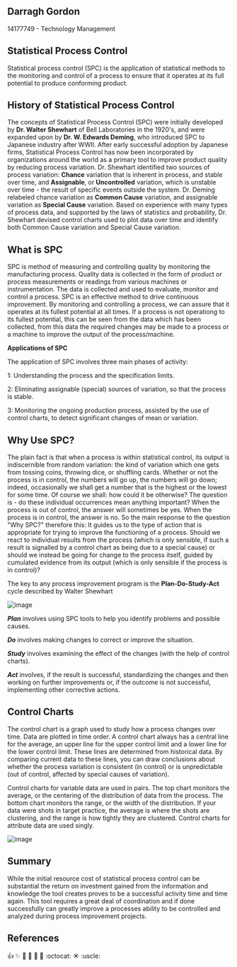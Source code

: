 ## Darragh Gordon
14177749 - Technology Management

## Statistical Process Control

 Statistical process control (SPC) is the application of statistical methods to the monitoring and control of a process to ensure that it operates at its full potential to produce conforming product. 

## History of Statistical Process Control

The concepts of Statistical Process Control (SPC) were initially developed by **Dr. Walter Shewhart** of Bell Laboratories in the 1920's, and were expanded upon by **Dr. W. Edwards Deming**, who introduced SPC to Japanese industry after WWII. After early successful adoption by Japanese firms, Statistical Process Control has now been incorporated by organizations around the world as a primary tool to improve product quality by reducing process variation.
Dr. Shewhart identified two sources of process variation: **Chance** variation that is inherent in process, and stable over time, and **Assignable**, or **Uncontrolled** variation, which is unstable over time - the result of specific events outside the system. Dr. Deming relabeled chance variation as **Common Cause** variation, and assignable variation as **Special Cause** variation.
Based on experience with many types of process data, and supported by the laws of statistics and probability, Dr. Shewhart devised control charts used to plot data over time and identify both Common Cause variation and Special Cause variation.

## What is SPC

SPC is method of measuring and controlling quality by monitoring the manufacturing process. Quality data is collected in the form of product or process measurements or readings from various machines or instrumentation. The data is collected and used to evaluate, monitor and control a process. SPC is an effective method to drive continuous improvement. By monitoring and controlling a process, we can assure that it operates at its fullest potential at all times. If a process is not operationg to its fullest potential, this can be seen from the data which has been collected, from this data the required changes may be made to a process or a machine to improve the output of the process/machine.

**Applications of SPC**

The application of SPC involves three main phases of activity:

1: Understanding the process and the specification limits.

2: Eliminating assignable (special) sources of variation, so that the process is stable.

3: Monitoring the ongoing production process, assisted by the use of control charts, to detect significant changes of mean or variation.

## Why Use SPC?

The plain fact is that when a process is within statistical control, its output is indiscernible from random variation: the kind of variation which one gets from tossing coins, throwing dice, or shuffling cards. Whether or not the process is in control, the numbers will go up, the numbers will go down; indeed, occasionally we shall get a number that is the highest or the lowest for some time. Of course we shall: how could it be otherwise? The question is - do these individual occurrences mean anything important? When the process is out of control, the answer will sometimes be yes. When the process is in control, the answer is no.
So the main response to the question "Why SPC?" therefore this: It guides us to the type of action that is appropriate for trying to improve the functioning of a process. Should we react to individual results from the process (which is only sensible, if such a result is signalled by a control chart as being due to a special cause) or should we instead be going for change to the process itself, guided by cumulated evidence from its output (which is only sensible if the process is in control)?

The key to any process improvement program is the **Plan-Do-Study-Act** cycle described by Walter Shewhart

![image](https://github.com/ULStats/MA4128Assessment-2018/blob/master/Plan%2520Do%2520Study%2520Act.png)

__*Plan*__ involves using SPC tools to help you identify problems and possible causes.

__*Do*__ involves making changes to correct or improve the situation.

__*Study*__ involves examining the effect of the changes (with the help of control charts).

__*Act*__ involves, if the result is successful, standardizing the changes and then working on further improvements or, if the outcome is not successful, implementing other corrective actions.

## Control Charts

The control chart is a graph used to study how a process changes over time. Data are plotted in time order. A control chart always has a central line for the average, an upper line for the upper control limit and a lower line for the lower control limit. These lines are determined from historical data. By comparing current data to these lines, you can draw conclusions about whether the process variation is consistent (in control) or is unpredictable (out of control, affected by special causes of variation).

Control charts for variable data are used in pairs. The top chart monitors the average, or the centering of the distribution of data from the process. The bottom chart monitors the range, or the width of the distribution. If your data were shots in target practice, the average is where the shots are clustering, and the range is how tightly they are clustered. Control charts for attribute data are used singly.

![image](https://github.com/ULStats/MA4128Assessment-2018/blob/master/anatomy-of-a-control-chart.jpg)

## Summary

While the initial resource cost of statistical process control can be substantial the return on investment gained from the information and knowledge the tool creates proves to be a successful activity time and time again. This tool requires a great deal of coordination and if done successfully can greatly improve a processes ability to be controlled and analyzed during process improvement projects.

## References


:+1: :sparkles: :frog: :tada: :rocket: :metal: :octocat: :sunny: :uscle:
